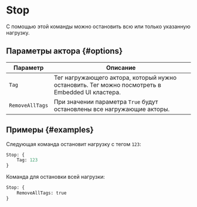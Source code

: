 # Stop

С помощью этой команды можно остановить всю или только указанную нагрузку.

## Параметры актора {#options}

Параметр | Описание
--- | ---
`Tag` | Тег нагружающего актора, который нужно остановить. Тег можно посмотреть в Embedded UI кластера.
`RemoveAllTags` | При значении параметра `True` будут остановлены все нагружающие акторы.

## Примеры {#examples}

Следующая команда остановит нагрузку с тегом `123`:

```proto
Stop: {
    Tag: 123
}
```

Команда для остановки всей нагрузки:

```proto
Stop: {
    RemoveAllTags: true
}
```
